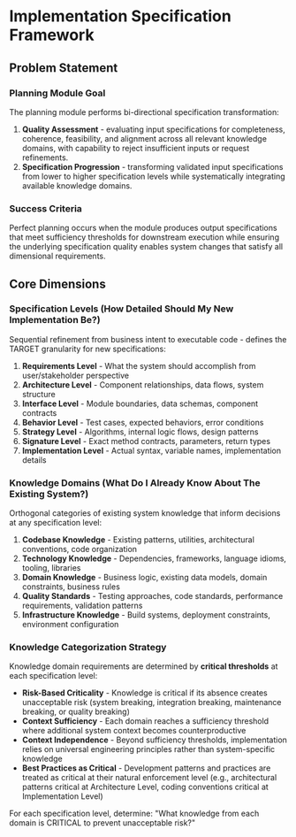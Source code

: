# Implementation Specification Framework

## Problem Statement

### Planning Module Goal 
The planning module performs bi-directional specification transformation: 
1. **Quality Assessment** - evaluating input specifications for completeness, coherence, feasibility, and alignment across all relevant knowledge domains, with capability to reject insufficient inputs or request refinements.
2. **Specification Progression** - transforming validated input specifications from lower to higher specification levels while systematically integrating available knowledge domains. 

### Success Criteria
Perfect planning occurs when the module produces output specifications that meet sufficiency thresholds for downstream execution while ensuring the underlying specification quality enables system changes that satisfy all dimensional requirements.

## Core Dimensions

### Specification Levels (How Detailed Should My New Implementation Be?)
Sequential refinement from business intent to executable code - defines the TARGET granularity for new specifications:

1. **Requirements Level** - What the system should accomplish from user/stakeholder perspective
2. **Architecture Level** - Component relationships, data flows, system structure
3. **Interface Level** - Module boundaries, data schemas, component contracts
4. **Behavior Level** - Test cases, expected behaviors, error conditions
5. **Strategy Level** - Algorithms, internal logic flows, design patterns
6. **Signature Level** - Exact method contracts, parameters, return types
7. **Implementation Level** - Actual syntax, variable names, implementation details

### Knowledge Domains (What Do I Already Know About The Existing System?)
Orthogonal categories of existing system knowledge that inform decisions at any specification level:

1. **Codebase Knowledge** - Existing patterns, utilities, architectural conventions, code organization
2. **Technology Knowledge** - Dependencies, frameworks, language idioms, tooling, libraries
3. **Domain Knowledge** - Business logic, existing data models, domain constraints, business rules
4. **Quality Standards** - Testing approaches, code standards, performance requirements, validation patterns
5. **Infrastructure Knowledge** - Build systems, deployment constraints, environment configuration

### Knowledge Categorization Strategy
Knowledge domain requirements are determined by **critical thresholds** at each specification level:

- **Risk-Based Criticality** - Knowledge is critical if its absence creates unacceptable risk (system breaking, integration breaking, maintenance breaking, or quality breaking)
- **Context Sufficiency** - Each domain reaches a sufficiency threshold where additional system context becomes counterproductive
- **Context Independence** - Beyond sufficiency thresholds, implementation relies on universal engineering principles rather than system-specific knowledge
- **Best Practices as Critical** - Development patterns and practices are treated as critical at their natural enforcement level (e.g., architectural patterns critical at Architecture Level, coding conventions critical at Implementation Level)

For each specification level, determine: "What knowledge from each domain is CRITICAL to prevent unacceptable risk?"